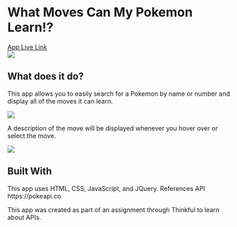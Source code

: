 <h1>What Moves Can My Pokemon Learn!?</h1>
<a href="https://lbox87.github.io/What-Moves-Can-My-Pokemon-Learn/">App Live Link</a>
<br>
<div><img src="https://user-images.githubusercontent.com/23705300/48809298-ad126880-ece9-11e8-8c9e-533b24bdd891.png"></div>

<h2>What does it do?</h2>
<p>This app allows you to easily search for a Pokemon by name or number and display all of the moves it can learn.</p>
<div><img src="https://user-images.githubusercontent.com/23705300/48809413-185c3a80-ecea-11e8-9df2-9a6906e1be13.png"></div>

<p>A description of the move will be displayed whenever you hover over or select the move.</p>
<div><img src="https://user-images.githubusercontent.com/23705300/48809448-45105200-ecea-11e8-85ef-fcec5436a863.png"></div>

<h2>Built With</h2>
<p>This app uses HTML, CSS, JavaScript, and JQuery. References API https://pokeapi.co</p>

<p>This app was created as part of an assignment through Thinkful to learn about APIs.</p>
